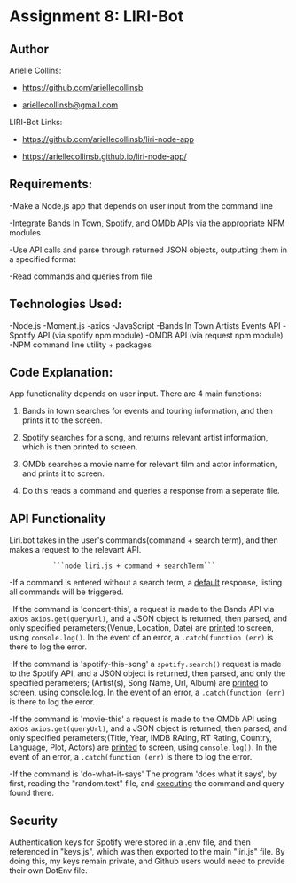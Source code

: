 # Assignment 8: LIRI-Bot 

## Author

Arielle Collins: 

- https://github.com/ariellecollinsb

- ariellecollinsb@gmail.com



LIRI-Bot Links: 

- https://github.com/ariellecollinsb/liri-node-app 
                
                
- https://ariellecollinsb.github.io/liri-node-app/


## Requirements:

-Make a Node.js app that depends on user input from the command line

-Integrate Bands In Town, Spotify, and OMDb APIs via the appropriate NPM modules

-Use API calls and parse through returned JSON objects, outputting them in a specified format

-Read commands and queries from file


## Technologies Used:

-Node.js
-Moment.js
-axios
-JavaScript
-Bands In Town Artists Events API
-Spotify API (via spotify npm module)
-OMDB API (via request npm module)
-NPM command line utility + packages

## Code Explanation:


App functionality depends on user input.
There are 4 main functions: 

1) Bands in town searches for events and touring information, and then prints it to the screen. 

2) Spotify searches for a song, and returns relevant artist information, which is then printed to screen.

3) OMDb searches a movie name for relevant film and actor information, and prints it to screen.

4) Do this reads a command and queries a response from a seperate file.



## API Functionality

Liri.bot takes in the user's commands(command + search term), and then makes a request to the relevant API. 

               ```node liri.js + command + searchTerm```    


-If a command is entered without a search term, a [default](./images/liri-default.png) response, listing all commands will be triggered.

-If the command is 'concert-this', a request is made to the Bands API via axios ```axios.get(queryUrl)```, and a JSON object is returned, then parsed, and only specified perameters;(Venue, Location, Date) 
are [printed](./images/liri-concert-this.png) to screen, using ```console.log()```.
In the event of an error, a ```.catch(function (err)``` is there to log the error.

-If the command is 'spotify-this-song' a ```spotify.search()``` request is made to the Spotify API, and a JSON object is returned, then parsed, and only the specified perameters; (Artist(s), Song Name, Url, Album)
are [printed](./images/liri-spotify-this.png) to screen, using console.log.
In the event of an error, a ```.catch(function (err)``` is there to log the error.

-If the command is 'movie-this' a request is made to the OMDb API using axios ```axios.get(queryUrl)```, and a JSON object is returned, then parsed, and only specified perameters;(Title, Year, IMDB RAting, RT Rating, Country, Language, Plot, Actors) 
are [printed](./images/liri-movie-this.png) to screen, using ```console.log()```.
In the event of an error, a ```.catch(function (err)``` is there to log the error.

-If the command is 'do-what-it-says' The program 'does what it says', by first, reading the "random.text" file, and [executing](./images/liri-do-this.png) the command and query found there. 



## Security

Authentication keys for Spotify were stored in a .env file, and then referenced in "keys.js", which was then exported to the main "liri.js" file. By doing this, my keys remain private, and Github users would need to provide their own DotEnv file.
